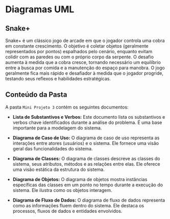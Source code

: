 # Diagramas UML

## Snake+
Snake+ é um clássico jogo de arcade em que o jogador controla uma cobra em constante crescimento. O objetivo é coletar objetos (geralmente representados por pontos) espalhados pelo cenário, enquanto evitam colidir com as paredes ou com o próprio corpo da serpente. O desafio aumenta à medida que a cobra cresce, tornando necessário um equilíbrio entre a busca por comida e a manutenção do espaço para manobra. O jogo geralmente fica mais rápido e desafiador à medida que o jogador progride, testando seus reflexos e habilidades estratégicas.

## Conteúdo da Pasta
A pasta `Mini Projeto 3` contém os seguintes documentos:

- **Lista de Substantivos e Verbos:**
  Este documento lista os substantivos e verbos chave identificados durante a análise do problema. É uma base importante para a modelagem do sistema.

- **Diagrama de Caso de Uso:**
  O diagrama de caso de uso representa as interações entre atores (usuários) e o sistema. Ele fornece uma visão geral das funcionalidades do sistema.

- **Diagrama de Classes:**
  O diagrama de classes descreve as classes do sistema, seus atributos, métodos e as relações entre elas. Ele oferece uma visão estática da estrutura do sistema.

- **Diagrama de Objetos:**
  O diagrama de objetos mostra instâncias específicas das classes em um ponto no tempo durante a execução do sistema. Ele ilustra como os objetos interagem.

- **Diagrama de Fluxo de Dados:**
  O diagrama de fluxo de dados representa como as informações fluem dentro do sistema. Ele destaca os processos, fluxos de dados e entidades envolvidos.
